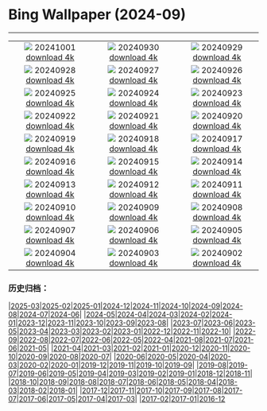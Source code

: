 # Bing Wallpaper (2024-09)
**************
| | | |
| :----: | :----: | :----: |
| ![](https://www.bing.com/th?id=OHR.HalfDomeYosemite_JA-JP3299475040_1920x1080.jpg) 20241001 [download 4k](https://www.bing.com/th?id=OHR.HalfDomeYosemite_JA-JP3299475040_UHD.jpg) | ![](https://www.bing.com/th?id=OHR.WalrusNorway_JA-JP3040663299_1920x1080.jpg) 20240930 [download 4k](https://www.bing.com/th?id=OHR.WalrusNorway_JA-JP3040663299_UHD.jpg) | ![](https://www.bing.com/th?id=OHR.ConnecticutBridge_JA-JP2803321025_1920x1080.jpg) 20240929 [download 4k](https://www.bing.com/th?id=OHR.ConnecticutBridge_JA-JP2803321025_UHD.jpg) |
| ![](https://www.bing.com/th?id=OHR.VeniceAerial_JA-JP2627608079_1920x1080.jpg) 20240928 [download 4k](https://www.bing.com/th?id=OHR.VeniceAerial_JA-JP2627608079_UHD.jpg) | ![](https://www.bing.com/th?id=OHR.YokohamaBridge2024_JA-JP2381649830_1920x1080.jpg) 20240927 [download 4k](https://www.bing.com/th?id=OHR.YokohamaBridge2024_JA-JP2381649830_UHD.jpg) | ![](https://www.bing.com/th?id=OHR.LittleToucanet_JA-JP2193126707_1920x1080.jpg) 20240926 [download 4k](https://www.bing.com/th?id=OHR.LittleToucanet_JA-JP2193126707_UHD.jpg) |
| ![](https://www.bing.com/th?id=OHR.GiantSequoias_JA-JP1712203970_1920x1080.jpg) 20240925 [download 4k](https://www.bing.com/th?id=OHR.GiantSequoias_JA-JP1712203970_UHD.jpg) | ![](https://www.bing.com/th?id=OHR.SkaftafellWaterfall_JA-JP1502759780_1920x1080.jpg) 20240924 [download 4k](https://www.bing.com/th?id=OHR.SkaftafellWaterfall_JA-JP1502759780_UHD.jpg) | ![](https://www.bing.com/th?id=OHR.IcebergOtter_JA-JP1353399604_1920x1080.jpg) 20240923 [download 4k](https://www.bing.com/th?id=OHR.IcebergOtter_JA-JP1353399604_UHD.jpg) |
| ![](https://www.bing.com/th?id=OHR.RedSpiderlily2024_JA-JP1171609872_1920x1080.jpg) 20240922 [download 4k](https://www.bing.com/th?id=OHR.RedSpiderlily2024_JA-JP1171609872_UHD.jpg) | ![](https://www.bing.com/th?id=OHR.MunichBeerfest_JA-JP0799044795_1920x1080.jpg) 20240921 [download 4k](https://www.bing.com/th?id=OHR.MunichBeerfest_JA-JP0799044795_UHD.jpg) | ![](https://www.bing.com/th?id=OHR.OcracokeLight_JA-JP0600038027_1920x1080.jpg) 20240920 [download 4k](https://www.bing.com/th?id=OHR.OcracokeLight_JA-JP0600038027_UHD.jpg) |
| ![](https://www.bing.com/th?id=OHR.PiratePlayground_JA-JP8924583087_1920x1080.jpg) 20240919 [download 4k](https://www.bing.com/th?id=OHR.PiratePlayground_JA-JP8924583087_UHD.jpg) | ![](https://www.bing.com/th?id=OHR.GlenariffPark_JA-JP5014364740_1920x1080.jpg) 20240918 [download 4k](https://www.bing.com/th?id=OHR.GlenariffPark_JA-JP5014364740_UHD.jpg) | ![](https://www.bing.com/th?id=OHR.MidAutumnSingapore_JA-JP4830170317_1920x1080.jpg) 20240917 [download 4k](https://www.bing.com/th?id=OHR.MidAutumnSingapore_JA-JP4830170317_UHD.jpg) |
| ![](https://www.bing.com/th?id=OHR.OwlNew2024_JA-JP4084004440_1920x1080.jpg) 20240916 [download 4k](https://www.bing.com/th?id=OHR.OwlNew2024_JA-JP4084004440_UHD.jpg) | ![](https://www.bing.com/th?id=OHR.SunriseWallabies_JA-JP3900865129_1920x1080.jpg) 20240915 [download 4k](https://www.bing.com/th?id=OHR.SunriseWallabies_JA-JP3900865129_UHD.jpg) | ![](https://www.bing.com/th?id=OHR.CosmosDay2024_JA-JP3703662081_1920x1080.jpg) 20240914 [download 4k](https://www.bing.com/th?id=OHR.CosmosDay2024_JA-JP3703662081_UHD.jpg) |
| ![](https://www.bing.com/th?id=OHR.PointReyes_JA-JP3284759959_1920x1080.jpg) 20240913 [download 4k](https://www.bing.com/th?id=OHR.PointReyes_JA-JP3284759959_UHD.jpg) | ![](https://www.bing.com/th?id=OHR.DolphinReunion_JA-JP2887031776_1920x1080.jpg) 20240912 [download 4k](https://www.bing.com/th?id=OHR.DolphinReunion_JA-JP2887031776_UHD.jpg) | ![](https://www.bing.com/th?id=OHR.BridgeLisbon_JA-JP2510109081_1920x1080.jpg) 20240911 [download 4k](https://www.bing.com/th?id=OHR.BridgeLisbon_JA-JP2510109081_UHD.jpg) |
| ![](https://www.bing.com/th?id=OHR.RapaNuiSunrise_JA-JP2119516419_1920x1080.jpg) 20240910 [download 4k](https://www.bing.com/th?id=OHR.RapaNuiSunrise_JA-JP2119516419_UHD.jpg) | ![](https://www.bing.com/th?id=OHR.IguazuRainbow_JA-JP1767821337_1920x1080.jpg) 20240909 [download 4k](https://www.bing.com/th?id=OHR.IguazuRainbow_JA-JP1767821337_UHD.jpg) | ![](https://www.bing.com/th?id=OHR.StockholmLibrary_JA-JP1538658617_1920x1080.jpg) 20240908 [download 4k](https://www.bing.com/th?id=OHR.StockholmLibrary_JA-JP1538658617_UHD.jpg) |
| ![](https://www.bing.com/th?id=OHR.SantaCruzHummer_JA-JP9857439185_1920x1080.jpg) 20240907 [download 4k](https://www.bing.com/th?id=OHR.SantaCruzHummer_JA-JP9857439185_UHD.jpg) | ![](https://www.bing.com/th?id=OHR.GujoHachiman_JA-JP9477689405_1920x1080.jpg) 20240906 [download 4k](https://www.bing.com/th?id=OHR.GujoHachiman_JA-JP9477689405_UHD.jpg) | ![](https://www.bing.com/th?id=OHR.TIFF2024_JA-JP6140620870_1920x1080.jpg) 20240905 [download 4k](https://www.bing.com/th?id=OHR.TIFF2024_JA-JP6140620870_UHD.jpg) |
| ![](https://www.bing.com/th?id=OHR.DuskyOwls_JA-JP6308123307_1920x1080.jpg) 20240904 [download 4k](https://www.bing.com/th?id=OHR.DuskyOwls_JA-JP6308123307_UHD.jpg) | ![](https://www.bing.com/th?id=OHR.AlpineLakes_JA-JP6421290140_1920x1080.jpg) 20240903 [download 4k](https://www.bing.com/th?id=OHR.AlpineLakes_JA-JP6421290140_UHD.jpg) | ![](https://www.bing.com/th?id=OHR.BuracodasAraras_JA-JP6532536495_1920x1080.jpg) 20240902 [download 4k](https://www.bing.com/th?id=OHR.BuracodasAraras_JA-JP6532536495_UHD.jpg) |

### 历史归档：

|[2025-03](/2025-03/2025-03.md)|[2025-02](/2025-02/2025-02.md)|[2025-01](/2025-01/2025-01.md)|[2024-12](/2024-12/2024-12.md)|[2024-11](/2024-11/2024-11.md)|[2024-10](/2024-10/2024-10.md)|[2024-09](/2024-09/2024-09.md)|[2024-08](/2024-08/2024-08.md)|[2024-07](/2024-07/2024-07.md)|[2024-06](/2024-06/2024-06.md)|
|[2024-05](/2024-05/2024-05.md)|[2024-04](/2024-04/2024-04.md)|[2024-03](/2024-03/2024-03.md)|[2024-02](/2024-02/2024-02.md)|[2024-01](/2024-01/2024-01.md)|[2023-12](/2023-12/2023-12.md)|[2023-11](/2023-11/2023-11.md)|[2023-10](/2023-10/2023-10.md)|[2023-09](/2023-09/2023-09.md)|[2023-08](/2023-08/2023-08.md)|
|[2023-07](/2023-07/2023-07.md)|[2023-06](/2023-06/2023-06.md)|[2023-05](/2023-05/2023-05.md)|[2023-04](/2023-04/2023-04.md)|[2023-03](/2023-03/2023-03.md)|[2023-02](/2023-02/2023-02.md)|[2023-01](/2023-01/2023-01.md)|[2022-12](/2022-12/2022-12.md)|[2022-11](/2022-11/2022-11.md)|[2022-10](/2022-10/2022-10.md)|
|[2022-09](/2022-09/2022-09.md)|[2022-08](/2022-08/2022-08.md)|[2022-07](/2022-07/2022-07.md)|[2022-06](/2022-06/2022-06.md)|[2022-05](/2022-05/2022-05.md)|[2022-04](/2022-04/2022-04.md)|[2021-08](/2021-08/2021-08.md)|[2021-07](/2021-07/2021-07.md)|[2021-06](/2021-06/2021-06.md)|[2021-05](/2021-05/2021-05.md)|
|[2021-04](/2021-04/2021-04.md)|[2021-03](/2021-03/2021-03.md)|[2021-02](/2021-02/2021-02.md)|[2021-01](/2021-01/2021-01.md)|[2020-12](/2020-12/2020-12.md)|[2020-11](/2020-11/2020-11.md)|[2020-10](/2020-10/2020-10.md)|[2020-09](/2020-09/2020-09.md)|[2020-08](/2020-08/2020-08.md)|[2020-07](/2020-07/2020-07.md)|
|[2020-06](/2020-06/2020-06.md)|[2020-05](/2020-05/2020-05.md)|[2020-04](/2020-04/2020-04.md)|[2020-03](/2020-03/2020-03.md)|[2020-02](/2020-02/2020-02.md)|[2020-01](/2020-01/2020-01.md)|[2019-12](/2019-12/2019-12.md)|[2019-11](/2019-11/2019-11.md)|[2019-10](/2019-10/2019-10.md)|[2019-09](/2019-09/2019-09.md)|
|[2019-08](/2019-08/2019-08.md)|[2019-07](/2019-07/2019-07.md)|[2019-06](/2019-06/2019-06.md)|[2019-05](/2019-05/2019-05.md)|[2019-04](/2019-04/2019-04.md)|[2019-03](/2019-03/2019-03.md)|[2019-02](/2019-02/2019-02.md)|[2019-01](/2019-01/2019-01.md)|[2018-12](/2018-12/2018-12.md)|[2018-11](/2018-11/2018-11.md)|
|[2018-10](/2018-10/2018-10.md)|[2018-09](/2018-09/2018-09.md)|[2018-08](/2018-08/2018-08.md)|[2018-07](/2018-07/2018-07.md)|[2018-06](/2018-06/2018-06.md)|[2018-05](/2018-05/2018-05.md)|[2018-04](/2018-04/2018-04.md)|[2018-03](/2018-03/2018-03.md)|[2018-02](/2018-02/2018-02.md)|[2018-01](/2018-01/2018-01.md)|
|[2017-12](/2017-12/2017-12.md)|[2017-11](/2017-11/2017-11.md)|[2017-10](/2017-10/2017-10.md)|[2017-09](/2017-09/2017-09.md)|[2017-08](/2017-08/2017-08.md)|[2017-07](/2017-07/2017-07.md)|[2017-06](/2017-06/2017-06.md)|[2017-05](/2017-05/2017-05.md)|[2017-04](/2017-04/2017-04.md)|[2017-03](/2017-03/2017-03.md)|
|[2017-02](/2017-02/2017-02.md)|[2017-01](/2017-01/2017-01.md)|[2016-12](/2016-12/2016-12.md)
